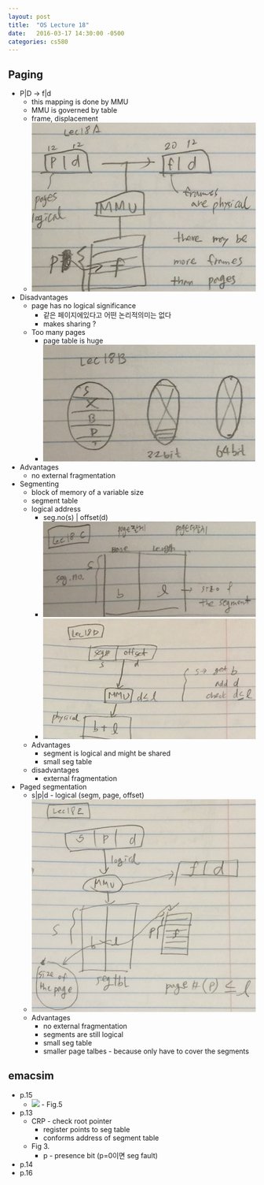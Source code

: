 ```yaml
---
layout: post
title:  "OS Lecture 18"
date:   2016-03-17 14:30:00 -0500
categories: cs580
---
```




## Paging
* P|D -> f|d
	* this mapping is done by MMU
	* MMU is governed by table
	* frame, displacement
	* ![](/images/OSLEC18A.png) 
* Disadvantages
	* page has no logical significance
		* 같은 페이지에있다고 어떤 논리적의미는 없다
		* makes sharing ?
	* Too many pages
		* page table is huge
		* ![](/images/OSLEC18B.png) 
* Advantages
	* no external fragmentation
* Segmenting
	* block of memory of a variable size
	* segment table
	* logical address
		* seg.no(s) | offset(d)
		* ![](/images/OSLEC18C.png) 
		* ![](/images/OSLEC18D.png)
	* Advantages
		* segment is logical and might be shared
		* small seg table
	* disadvantages
		* external fragmentation
* Paged segmentation
	* s|p|d - logical (segm, page, offset)
	* ![](/images/OSLEC18E.png)
	* Advantages
		* no external fragmentation
		* segments are still logical
		* small seg table
		* smaller page talbes - because only have to cover the segments


## emacsim
* p.15
	* ![](/images/OSLEC18F.png) - Fig.5
* p.13
	* CRP - check root pointer
		* register points to seg table
		* conforms address of segment table
	* Fig 3.
		* p - presence bit (p=0이면 seg fault)
* p.14
* p.16
